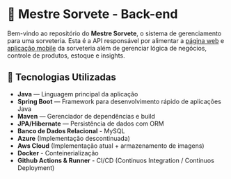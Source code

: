 # 🍦 Mestre Sorvete - Back-end

Bem-vindo ao repositório do **Mestre Sorvete**, o sistema de gerenciamento para uma sorveteria. 
Esta é a API responsável por alimentar a [página web](https://github.com/TeraBite0/Mestre-Sorvete-Front-end) e [aplicação mobile](https://github.com/TeraBite0/Mestre-Sorvete-Mobile) da sorveteria além de gerenciar lógica de negócios, controle de produtos, estoque e insights.

## 🚀 Tecnologias Utilizadas

- **Java** — Linguagem principal da aplicação
- **Spring Boot** — Framework para desenvolvimento rápido de aplicações Java
- **Maven** — Gerenciador de dependências e build
- **JPA/Hibernate** — Persistência de dados com ORM
- **Banco de Dados Relacional** - MySQL
- **Azure** (Implementação descontinuada)
- **Aws Cloud** (Implementação atual + armazenamento de imagens)
- **Docker** - Conteinerialização
- **Github Actions & Runner** - CI/CD (Continuos Integration / Continuos Deployment)
